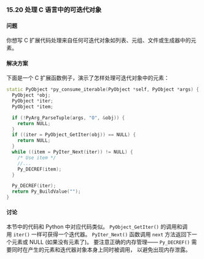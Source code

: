 ### 15.20 处理 C 语言中的可迭代对象

#### 问题

你想写 C 扩展代码处理来自任何可迭代对象如列表、元组、文件或生成器中的元素。

#### 解决方案

下面是一个 C 扩展函数例子，演示了怎样处理可迭代对象中的元素：

```c++
static PyObject *py_consume_iterable(PyObject *self, PyObject *args) {
  PyObject *obj;
  PyObject *iter;
  PyObject *item;

  if (!PyArg_ParseTuple(args, "O", &obj)) {
    return NULL;
  }
  if ((iter = PyObject_GetIter(obj)) == NULL) {
    return NULL;
  }
  while ((item = PyIter_Next(iter)) != NULL) {
    /* Use item */
    //...
    Py_DECREF(item);
  }

  Py_DECREF(iter);
  return Py_BuildValue("");
}
```

#### 讨论

本节中的代码和 Python 中对应代码类似。 `PyObject_GetIter()` 的调用和调用 `iter()` 一样可获得一个迭代器。 `PyIter_Next()` 函数调用 `next` 方法返回下一个元素或 NULL (如果没有元素了)。 要注意正确的内存管理—— `Py_DECREF()` 需要同时在产生的元素和迭代器对象本身上同时被调用， 以避免出现内存泄露。

